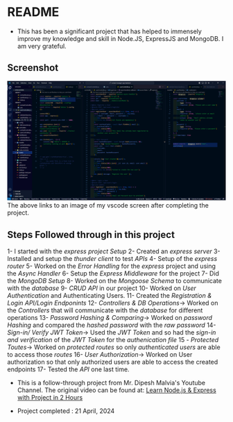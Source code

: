 # README

-   This has been a significant project that has helped to immensely improve  my knowledge and skill in Node.JS, ExpressJS and MongoDB. I am very grateful.


## Screenshot

![](./screenshots/contact-manager-app-vscode-img.PNG)
The above links to an image of my vscode screen after completing the project.



## Steps Followed through in this project
1- I started with the *express project Setup*
2- Created an *express server*
3- Installed and setup the *thunder client* to test *APIs*
4- Setup of the *express router*
5- Worked on the *Error Handling* for the *express* project and using the *Async Handler*
6- Setup the *Express Middleware* for the project
7- Did the *MongoDB Setup*
8- Worked on the *Mongoose Schema* to communicate with the *database*
9- *CRUD API* in our project
10- Worked on *User Authentication* and Authenticating Users.
11- Created the *Registration & Login API/Login Endponints*
12- *Controllers & DB Operations*-> Worked on the *Controllers* that will communicate with the *database* for different operations
13- *Password Hashing & Comparing*->  Worked on *password Hashing* and compared the *hashed password* with the *raw password*
14- *Sign-in/ Verify JWT Token*-> Used the *JWT Token* and so had the *sign-in and verification* of the *JWT Token* for the *authenication file*
15 - *Protected Toutes*-> Worked on *protected routes* so only *authenticated users* are able to access those *routes*
16- *User Authorization*-> Worked on User authorization so that only authorized users are able to access the created endpoints
17- Tested the *API* one last time.





-   This is a follow-through project from Mr. Dipesh Malvia's Youtube Channel. The original video can be found at: [Learn Node.js & Express with Project in 2 Hours](https://youtu.be/H9M02of22z4)


- Project completed : 21 April, 2024